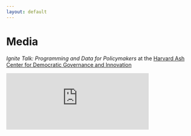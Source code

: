 ```yaml
---
layout: default
---
```


# Media

_Ignite Talk: Programming and Data for Policymakers_ at the [Harvard Ash Center for Democratic Governance and Innovation](https://ash.harvard.edu/news/technology-and-democracy-fellows-ignite-civic-tech-discussion)
<iframe width="75%" src="https://www.youtube.com/embed/6bZqDAo6y9Y" frameborder="0" gesture="media" allow="encrypted-media" allowfullscreen></iframe>
